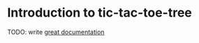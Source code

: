 # Introduction to tic-tac-toe-tree

TODO: write [great documentation](http://jacobian.org/writing/great-documentation/what-to-write/)
